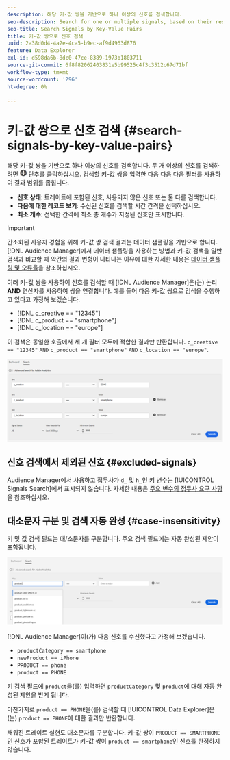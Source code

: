 ```yaml
---
description: 해당 키-값 쌍을 기반으로 하나 이상의 신호를 검색합니다.
seo-description: Search for one or multiple signals, based on their respective key-value pairs.
seo-title: Search Signals by Key-Value Pairs
title: 키-값 쌍으로 신호 검색
uuid: 2a38d0d4-4a2e-4ca5-b9ec-af9d4963d876
feature: Data Explorer
exl-id: d598da6b-8dc0-47ce-8389-1973b1803711
source-git-commit: 6f8f82062403831e5b99525c4f3c3512c67d71bf
workflow-type: tm+mt
source-wordcount: '296'
ht-degree: 0%

---
```


# 키-값 쌍으로 신호 검색 {#search-signals-by-key-value-pairs}

해당 키-값 쌍을 기반으로 하나 이상의 신호를 검색합니다.
두 개 이상의 신호를 검색하려면 ![추가](assets/icon_add.png) 단추를 클릭하십시오. 검색할 키-값 쌍을 입력한 다음 다음 다음 필터를 사용하여 결과 범위를 좁힙니다.

* **신호 상태**: 트레이트에 포함된 신호, 사용되지 않은 신호 또는 둘 다를 검색합니다.
* **다음에 대한 레코드 보기**: 수신된 신호를 검색할 시간 간격을 선택하십시오.
* **최소 개수**: 선택한 간격에 최소 총 개수가 지정된 신호만 표시합니다.

>[!IMPORTANT]
>
>간소화된 사용자 경험을 위해 키-값 쌍 검색 결과는 데이터 샘플링을 기반으로 합니다. [!DNL Audience Manager]에서 데이터 샘플링을 사용하는 방법과 키-값 검색을 일반 검색과 비교할 때 약간의 결과 변형이 나타나는 이유에 대한 자세한 내용은 [데이터 샘플링 및 오류율](/help/using/reporting/report-sampling.md)을 참조하십시오.

여러 키-값 쌍을 사용하여 신호를 검색할 때 [!DNL Audience Manager]은(는) 논리 **AND** 연산자를 사용하여 쌍을 연결합니다. 예를 들어 다음 키-값 쌍으로 검색을 수행하고 있다고 가정해 보겠습니다.

* [!DNL c_creative == "12345"]
* [!DNL c_product == "smartphone"]
* [!DNL c_location == "europe"]

이 검색은 동일한 호출에서 세 개 필터 모두에 적합한 결과만 반환합니다. `c_creative == "12345"` `AND` `c_product == "smartphone"` `AND` `c_location == "europe"`.

![](assets/signals-search.png)

## 신호 검색에서 제외된 신호 {#excluded-signals}

Audience Manager에서 사용하고 접두사가 `d_` 및 `h_`인 키 변수는 [!UICONTROL Signals Search]에서 표시되지 않습니다. 자세한 내용은 [주요 변수의 접두사 요구 사항](../../traits/trait-variable-prefixes.md)을 참조하십시오.

## 대소문자 구분 및 검색 자동 완성 {#case-insensitivity}

키 및 값 검색 필드는 대/소문자를 구분합니다. 주요 검색 필드에는 자동 완성된 제안이 포함됩니다.

![](assets/signal-search-suggestions.png)

[!DNL Audience Manager]이(가) 다음 신호를 수신했다고 가정해 보겠습니다.

* `productCategory == smartphone`
* `newProduct == iPhone`
* `PRODUCT == phone`
* `product == PHONE`

키 검색 필드에 `product`을(를) 입력하면 `productCategory` 및 `product`에 대해 자동 완성된 제안을 받게 됩니다.

마찬가지로 `product == PHONE`을(를) 검색할 때 [!UICONTROL Data Explorer]은(는) `product == PHONE`에 대한 결과만 반환합니다.

채워진 트레이트 실현도 대소문자를 구분합니다. 키-값 쌍이 `PRODUCT == SMARTPHONE`인 신호가 포함된 트레이트가 키-값 쌍이 `product == smartphone`인 신호를 한정하지 않습니다.
